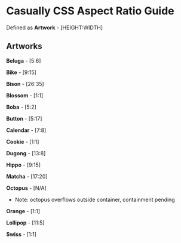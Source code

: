 # Casually CSS Aspect Ratio Guide
Defined as **Artwork** - [HEIGHT:WIDTH]  

## Artworks
**Beluga** - [5:6]  

**Bike** - [9:15]

**Bison** - [26:35]

**Blossom** - [1:1]

**Boba** - [5:2] 

**Button** - [5:17]

**Calendar** - [7:8] 

**Cookie** - [1:1]

**Dugong** - [13:8] 

**Hippo** - [9:15] 

**Matcha** - [17:20]

**Octopus** - [N/A]
- Note: octopus overflows outside container, containment pending 

**Orange** - [1:1]

**Lollipop** - [11:5]

**Swiss** - [1:1]